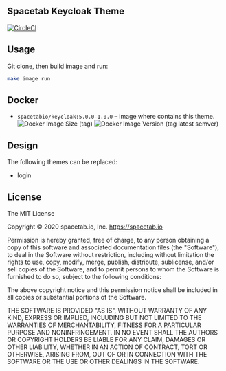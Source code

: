 Spacetab Keycloak Theme
-----------------------

[![CircleCI](https://circleci.com/gh/spacetab-io/docker-keycloak-template.svg?style=svg)](https://circleci.com/gh/spacetab-io/docker-keycloak-template.svg)

## Usage

Git clone, then build image and run:

```bash
make image run
```

## Docker

* `spacetabio/keycloak:5.0.0-1.0.0` – image where contains this theme. <br>
![Docker Image Size (tag)](https://img.shields.io/docker/image-size/spacetabio/keycloak:5.0.0-1.0.0?style=flat-square)
![Docker Image Version (tag latest semver)](https://img.shields.io/docker/v/spacetabio/keycloak:5.0.0-1.0.0?style=flat-square)

## Design

The following themes can be replaced:

* login
 
## License

The MIT License

Copyright © 2020 spacetab.io, Inc. https://spacetab.io

Permission is hereby granted, free of charge, to any person obtaining a copy of this software and associated documentation files (the "Software"), to deal in the Software without restriction, including without limitation the rights to use, copy, modify, merge, publish, distribute, sublicense, and/or sell copies of the Software, and to permit persons to whom the Software is furnished to do so, subject to the following conditions:

The above copyright notice and this permission notice shall be included in all copies or substantial portions of the Software.

THE SOFTWARE IS PROVIDED "AS IS", WITHOUT WARRANTY OF ANY KIND, EXPRESS OR IMPLIED, INCLUDING BUT NOT LIMITED TO THE WARRANTIES OF MERCHANTABILITY, FITNESS FOR A PARTICULAR PURPOSE AND NONINFRINGEMENT. IN NO EVENT SHALL THE AUTHORS OR COPYRIGHT HOLDERS BE LIABLE FOR ANY CLAIM, DAMAGES OR OTHER LIABILITY, WHETHER IN AN ACTION OF CONTRACT, TORT OR OTHERWISE, ARISING FROM, OUT OF OR IN CONNECTION WITH THE SOFTWARE OR THE USE OR OTHER DEALINGS IN THE SOFTWARE.
